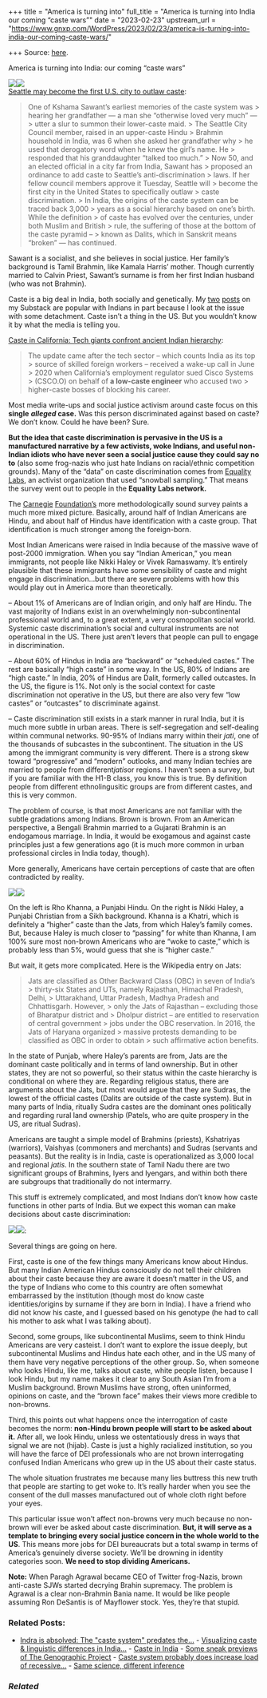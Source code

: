 +++
title = "America is turning into"
full_title = "America is turning into India our coming “caste wars”"
date = "2023-02-23"
upstream_url = "https://www.gnxp.com/WordPress/2023/02/23/america-is-turning-into-india-our-coming-caste-wars/"

+++
Source: [here](https://www.gnxp.com/WordPress/2023/02/23/america-is-turning-into-india-our-coming-caste-wars/).

America is turning into India: our coming “caste wars”

[![](https://i0.wp.com/www.gnxp.com/WordPress/wp-content/uploads/2023/02/Screenshot-2023-02-23-at-1.01.46-AM.jpg?resize=640%2C478&ssl=1)![](https://i0.wp.com/www.gnxp.com/WordPress/wp-content/uploads/2023/02/Screenshot-2023-02-23-at-1.01.46-AM.jpg?resize=640%2C478&ssl=1)](https://apnews.com/article/seattle-discrimination-india-religion-49843c779c8f3d60720bc1e2c71a952a)  
[Seattle may become the first U.S. city to outlaw caste](https://apnews.com/article/seattle-discrimination-india-religion-49843c779c8f3d60720bc1e2c71a952a):

> One of Kshama Sawant’s earliest memories of the caste system was > hearing her grandfather — a man she “otherwise loved very much” — > utter a slur to summon their lower-caste maid. >
> The Seattle City Council member, raised in an upper-caste Hindu > Brahmin household in India, was 6 when she asked her grandfather why > he used that derogatory word when he knew the girl’s name. He > responded that his granddaughter “talked too much.” >
> Now 50, and an elected official in a city far from India, Sawant has > proposed an ordinance to add caste to Seattle’s anti-discrimination > laws. If her fellow council members approve it Tuesday, Seattle will > become the first city in the United States to specifically outlaw > caste discrimination. >
> In India, the origins of the caste system can be traced back 3,000 > years as a social hierarchy based on one’s birth. While the definition > of caste has evolved over the centuries, under both Muslim and British > rule, the suffering of those at the bottom of the caste pyramid – > known as Dalits, which in Sanskrit means “broken” — has continued.

Sawant is a socialist, and she believes in social justice. Her family’s background is Tamil Brahmin, like Kamala Harris’ mother. Though currently married to Calvin Priest, Sawant’s surname is from her first Indian husband (who was not Brahmin).

Caste is a big deal in India, both socially and genetically. My [two](https://razib.substack.com/p/passing-the-civilizational-purity) [posts](https://razib.substack.com/p/the-character-of-caste) on my Substack are popular with Indians in part because I look at the issue with some detachment. Caste isn’t a thing in the US. But you wouldn’t know it by what the media is telling you.

[Caste in California: Tech giants confront ancient Indian hierarchy](https://www.reuters.com/business/sustainable-business/caste-california-tech-giants-confront-ancient-indian-hierarchy-2022-08-15/):

> The update came after the tech sector – which counts India as its top > source of skilled foreign workers – received a wake-up call in June > 2020 when California’s employment regulator sued Cisco Systems > (CSCO.O) on behalf of **a low-caste engineer** who accused two > higher-caste bosses of blocking his career.

Most media write-ups and social justice activism around caste focus on this **single** ***alleged* case.** Was this person discriminated against based on caste? We don’t know. Could he have been? Sure.

**But the idea that caste discrimination is pervasive in the US is a manufactured narrative by a few activists, woke Indians, and useful non-Indian idiots who have never seen a social justice cause they could say no to** (also some frog-nazis who just hate Indians on racial/ethnic competition grounds). Many of the “data” on caste discrimination comes from [Equality Labs](https://www.equalitylabs.org/), an activist organization that used “snowball sampling.” That means the survey went out to people in the **Equality Labs network.**

The [Carnegie](https://carnegieendowment.org/2021/06/09/social-realities-of-indian-americans-results-from-2020-indian-american-attitudes-survey-pub-84667) [Foundation’s](https://carnegieendowment.org/2021/06/09/social-realities-of-indian-americans-results-from-2020-indian-american-attitudes-survey-pub-84667) more methodologically sound survey paints a much more mixed picture. Basically, around half of Indian Americans are Hindu, and about half of Hindus have identification with a caste group. That identification is much stronger among the foreign-born.

Most Indian Americans were raised in India because of the massive wave of post-2000 immigration. When you say “Indian American,” you mean immigrants, not people like Nikki Haley or Vivek Ramaswamy. It’s entirely plausible that these immigrants have some sensibility of caste and might engage in discrimination…but there are severe problems with how this would play out in America more than theoretically.

– About 1% of Americans are of Indian origin, and only half are Hindu. The vast majority of Indians exist in an overwhelmingly non-subcontinental professional world and, to a great extent, a very cosmopolitan social world. Systemic caste discrimination’s social and cultural instruments are not operational in the US. There just aren’t levers that people can pull to engage in discrimination.

– About 60% of Hindus in India are “backward” or “scheduled castes.” The rest are basically “high caste” in some way. In the US, 80% of Indians are “high caste.” In India, 20% of Hindus are Dalit, formerly called outcastes. In the US, the figure is 1%. Not only is the social context for caste discrimination not operative in the US, but there are also very few “low castes” or “outcastes” to discriminate against.

– Caste discrimination still exists in a stark manner in rural India, but it is much more subtle in urban areas. There is self-segregation and self-dealing within communal networks. 90-95% of Indians marry within their *jati*, one of the thousands of subcastes in the subcontinent. The situation in the US among the immigrant community is very different. There is a strong skew toward “progressive” and “modern” outlooks, and many Indian techies are married to people from different*jatis*or regions. I haven’t seen a survey, but if you are familiar with the H1-B class, you know this is true. By definition people from different ethnolingusitic groups are from different castes, and this is very common.

The problem of course, is that most Americans are not familiar with the subtle gradations among Indians. Brown is brown. From an American perspective, a Bengali Brahmin married to a Gujarati Brahmin is an endogamous marriage. In India, it would be exogamous and against caste principles just a few generations ago (it is much more common in urban professional circles in India today, though).

More generally, Americans have certain perceptions of caste that are often contradicted by reality.

![](https://i0.wp.com/www.gnxp.com/WordPress/wp-content/uploads/2023/02/razib_beautiful_Chinese_woman_with_narrow_very_bright_light_blu_706d3554-beb3-422b-ad97-2f56ed17837a-1.jpg?resize=640%2C462&ssl=1)![](https://i0.wp.com/www.gnxp.com/WordPress/wp-content/uploads/2023/02/razib_beautiful_Chinese_woman_with_narrow_very_bright_light_blu_706d3554-beb3-422b-ad97-2f56ed17837a-1.jpg?resize=640%2C462&ssl=1)

On the left is Rho Khanna, a Punjabi Hindu. On the right is Nikki Haley, a Punjabi Christian from a Sikh background. Khanna is a Khatri, which is definitely a “higher” caste than the Jats, from which Haley’s family comes. But, because Haley is much closer to “passing” for white than Khanna, I am 100% sure most non-brown Americans who are “woke to caste,” which is probably less than 5%, would guess that she is “higher caste.”

But wait, it gets more complicated. Here is the Wikipedia entry on Jats:

> Jats are classified as Other Backward Class (OBC) in seven of India’s > thirty-six States and UTs, namely Rajasthan, Himachal Pradesh, Delhi, > Uttarakhand, Uttar Pradesh, Madhya Pradesh and Chhattisgarh. However, > only the Jats of Rajasthan – excluding those of Bharatpur district and > Dholpur district – are entitled to reservation of central government > jobs under the OBC reservation. In 2016, the Jats of Haryana organized > massive protests demanding to be classified as OBC in order to obtain > such affirmative action benefits.

In the state of Punjab, where Haley’s parents are from, Jats are the dominant caste politically and in terms of land ownership. But in other states, they are not so powerful, so their status within the caste hierarchy is conditional on where they are. Regarding religious status, there are arguments about the Jats, but most would argue that they are Sudras, the lowest of the official castes (Dalits are outside of the caste system). But in many parts of India, ritually Sudra castes are the dominant ones politically and regarding rural land ownership (Patels, who are quite prospery in the US, are ritual Sudras).

Americans are taught a simple model of Brahmins (priests), Kshatriyas (warriors), Vaishyas (commoners and merchants) and Sudras (servants and peasants). But the reality is in India, caste is operationalized as 3,000 local and regional *jatis*. In the southern state of Tamil Nadu there are two significant groups of Brahmins, Iyers and Iyengars, and within both there are subgroups that traditionally do not intermarry.

This stuff is extremely complicated, and most Indians don’t know how caste functions in other parts of India. But we expect this woman can make decisions about caste discrimination:  
  
![](https://i0.wp.com/www.gnxp.com/WordPress/wp-content/uploads/2023/02/7c5gzg.jpg?resize=500%2C514&ssl=1)![](https://i0.wp.com/www.gnxp.com/WordPress/wp-content/uploads/2023/02/7c5gzg.jpg?resize=500%2C514&ssl=1):

Several things are going on here.

First, caste is one of the few things many Americans know about Hindus. But many Indian American Hindus consciously do not tell their children about their caste because they are aware it doesn’t matter in the US, and the type of Indians who come to this country are often somewhat embarrassed by the institution (though most do know caste identities/origins by surname if they are born in India). I have a friend who did not know his caste, and I guessed based on his genotype (he had to call his mother to ask what I was talking about).

Second, some groups, like subcontinental Muslims, seem to think Hindu Americans are very casteist. I don’t want to explore the issue deeply, but subcontinental Muslims and Hindus hate each other, and in the US many of them have very negative perceptions of the other group. So, when someone who looks Hindu, like me, talks about caste, white people listen, because I look Hindu, but my name makes it clear to any South Asian I’m from a Muslim background. Brown Muslims have strong, often uninformed, opinions on caste, and the “brown face” makes their views more credible to non-browns.

Third, this points out what happens once the interrogation of caste becomes the norm: **non-Hindu brown people will start to be asked about it.** After all, we look Hindu, unless we ostentatiously dress in ways that signal we are not (hijab). Caste is just a highly racialized institution, so you will have the farce of DEI professionals who are not brown interrogating confused Indian Americans who grew up in the US about their caste status.

The whole situation frustrates me because many lies buttress this new truth that people are starting to get woke to. It’s really harder when you see the consent of the dull masses manufactured out of whole cloth right before your eyes.

This particular issue won’t affect non-browns very much because no non-brown will ever be asked about caste discrimination. **But, it will serve as a template to bringing every social justice concern in the whole world to the US**. This means more jobs for DEI bureaucrats but a total swamp in terms of America’s genuinely diverse society. We’ll be drowning in identity categories soon. **We need to stop dividing Americans.**

**Note:** When Paragh Agrawal became CEO of Twitter frog-Nazis, brown anti-caste SJWs started decrying Brahin supremacy. The problem is Agrawal is a clear non-Brahmin Bania name. It would be like people assuming Ron DeSantis is of Mayflower stock. Yes, they’re that stupid.

### Related Posts:

- [Indra is absolved: The "caste system" predates
  the…](https://www.gnxp.com/WordPress/2022/08/15/indra-is-absolved-the-caste-system-predates-the-indo-aryans/) - [Visualizing caste & linguistic differences in
  India…](https://www.gnxp.com/WordPress/2009/09/27/visualizing-caste-linguistic-differences-in-india-fst/) - [Caste in
  India](https://www.gnxp.com/WordPress/2009/09/26/caste-in-india/) - [Some sneak previews of The Genographic
  Project](https://www.gnxp.com/WordPress/2011/11/07/some-sneak-previews-of-the-genographic-project/) - [Caste system probably does increase load of
  recessive…](https://www.gnxp.com/WordPress/2014/07/16/caste-system-probably-does-increase-load-of-recessive-diseases/) - [Same science, different
  inference](https://www.gnxp.com/WordPress/2009/10/12/same-science-different-inference/)

### *Related*

[](https://www.addtoany.com/add_to/facebook?linkurl=https%3A%2F%2Fwww.gnxp.com%2FWordPress%2F2023%2F02%2F23%2Famerica-is-turning-into-india-our-coming-caste-wars%2F&linkname=America%20is%20turning%20into%20India%3A%20our%20coming%20%E2%80%9Ccaste%20wars%E2%80%9D "Facebook")[](https://www.addtoany.com/add_to/twitter?linkurl=https%3A%2F%2Fwww.gnxp.com%2FWordPress%2F2023%2F02%2F23%2Famerica-is-turning-into-india-our-coming-caste-wars%2F&linkname=America%20is%20turning%20into%20India%3A%20our%20coming%20%E2%80%9Ccaste%20wars%E2%80%9D "Twitter")[](https://www.addtoany.com/add_to/email?linkurl=https%3A%2F%2Fwww.gnxp.com%2FWordPress%2F2023%2F02%2F23%2Famerica-is-turning-into-india-our-coming-caste-wars%2F&linkname=America%20is%20turning%20into%20India%3A%20our%20coming%20%E2%80%9Ccaste%20wars%E2%80%9D "Email")[](https://www.addtoany.com/share)

